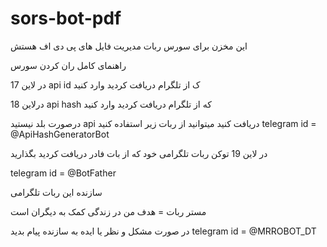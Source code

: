 # sors-bot-pdf
این مخزن برای سورس ربات مدیریت فایل های پی دی اف هستش


راهنمای کامل ران کردن سورس 

در لاین 17  api id  ک از تلگرام دریافت کردید وارد کنید 

درلاین 18  api hash   که از تلگرام دریافت کردید وارد کنید 

درصورت بلد نیستید api  دریافت کنید میتوانید از ربات زیر استفاده کنید 
telegram id = @ApiHashGeneratorBot

در لاین 19 توکن ربات تلگرامی خود که از بات فادر دریافت کردید بگذارید 

telegram id = @BotFather


 سازنده این ربات تلگرامی 

مستر ربات  = هدف من در زندگی کمک به دیگران است 


در صورت مشکل و نظر یا ایده به  سازنده پیام بدید 
telegram id = @MRROBOT_DT
